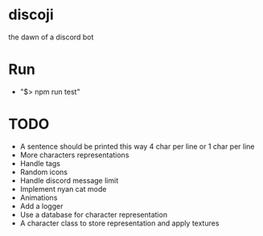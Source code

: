 # discoji
the dawn of a discord bot

# Run
* "$> npm run test"

# TODO
* A sentence should be printed this way 4 char per line or 1 char per line
* More characters representations
* Handle tags
* Random icons
* Handle discord message limit
* Implement nyan cat mode
* Animations
* Add a logger
* Use a database for character representation
* A character class to store representation and apply textures
